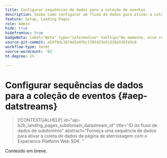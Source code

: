 ```yaml
---
title: Configurar sequências de dados para a coleção de eventos
description: Saiba como configurar um fluxo de dados para ativar a coleta de dados da página de aterrissagem do Journey Optimizer B2B edition com o Experience Platform Web SDK.
feature: Setup, Landing Pages
role: Admin
hide: true
hidefromtoc: true
badgeBeta: label="Beta" type="informative" tooltip="No momento, esse recurso está em uma versão beta limitada"
source-git-commit: a5df9dc1674d2a4fbc1705423e51318e3367d3c6
workflow-type: tm+mt
source-wordcount: '61'
ht-degree: 1%

---
```


# Configurar sequências de dados para a coleção de eventos {#aep-datstreams}

>[!CONTEXTUALHELP]
>id="ajo-b2b_landing_pages_subdomain_datastream_id"
>title="ID do fluxo de dados de subdomínio"
>abstract="Forneça uma sequência de dados para ativar a coleta de dados da página de aterrissagem com o Experience Platform Web SDK. "

Conteúdo em breve.
